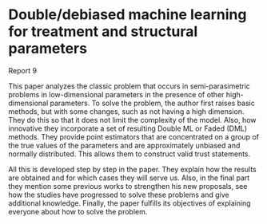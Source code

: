 # Double/debiased machine learning for treatment and structural parameters

Report 9

This paper analyzes the classic problem that occurs in semi-parasimetric problems in low-dimensional parameters in the presence of other high-dimensional parameters. To solve the problem, the author first raises basic methods, but with some changes, such as not having a high dimension. They do this so that it does not limit the complexity of the model. Also, how innovative they incorporate a set of resulting Double ML or Faded (DML) methods. They provide point estimators that are concentrated on a group of the true values ​​of the parameters and are approximately unbiased and normally distributed. This allows them to construct valid trust statements.

All this is developed step by step in the paper. They explain how the results are obtained and for which cases they will serve us. Also, in the final part they mention some previous works to strengthen his new proposals, see how the studies have progressed to solve these problems and give additional knowledge. Finally, the paper fulfills its objectives of explaining everyone about how to solve the problem.